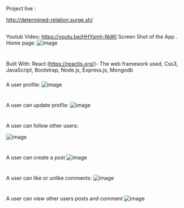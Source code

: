 Project live :

http://determined-relation.surge.sh/
##

Youtub Video:
https://youtu.be/HHYsmh-NdKI
Screen Shot of the App .
Home page:
![image](https://user-images.githubusercontent.com/54459398/95004260-85aba880-05ae-11eb-96c3-e724747375e1.png)

# 

Built With:
React (https://reactjs.org/)- The web framework used,
Css3,
JavaScript,
Bootstrap,
Node.js,
Express.js,
Mongodb 

###

A user profile:
![image](https://user-images.githubusercontent.com/54459398/108567057-19b3ad80-72cd-11eb-9c8b-c229513d11bb.png)

#

A user can update profile: 
![image](https://user-images.githubusercontent.com/54459398/108567271-8f1f7e00-72cd-11eb-818c-cf6359cf7208.png)
#

A user can follow other users:

![image](https://user-images.githubusercontent.com/54459398/108567329-ad857980-72cd-11eb-8534-4ca8444b60f0.png)

#
A user can create a post
![image](https://user-images.githubusercontent.com/54459398/108567497-f6d5c900-72cd-11eb-9855-7e7e37df6cec.png)

#
A user can like or unlike comments:
![image](https://user-images.githubusercontent.com/54459398/108567615-30a6cf80-72ce-11eb-8722-c5b202df7fc4.png)

#
A user can view other users posts and comment
![image](https://user-images.githubusercontent.com/54459398/108567685-503df800-72ce-11eb-83f1-feae1837a422.png)

